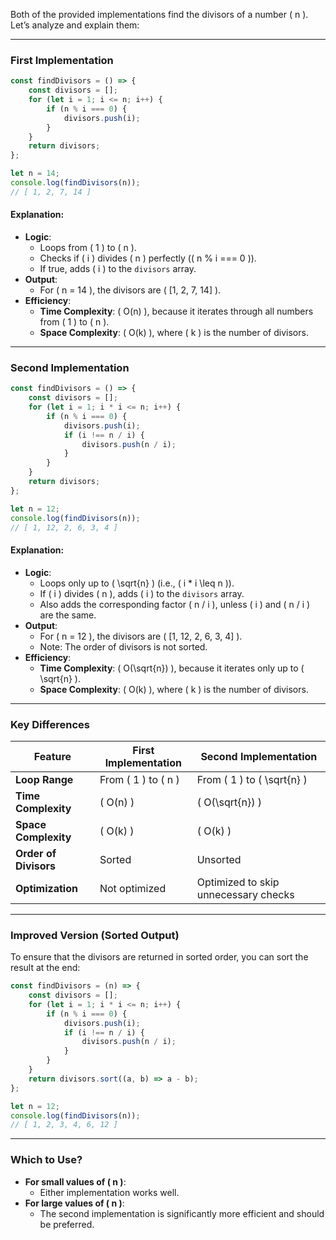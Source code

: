 Both of the provided implementations find the divisors of a number \( n \). Let’s analyze and explain them:

---

### **First Implementation**

```javascript
const findDivisors = () => { 
	const divisors = []; 
	for (let i = 1; i <= n; i++) { 
		if (n % i === 0) { 
			divisors.push(i); 
		} 
	} 
	return divisors; 
}; 

let n = 14; 
console.log(findDivisors(n)); 
// [ 1, 2, 7, 14 ]
```

#### **Explanation**:
- **Logic**:
  - Loops from \( 1 \) to \( n \).
  - Checks if \( i \) divides \( n \) perfectly (\( n \% i === 0 \)).
  - If true, adds \( i \) to the `divisors` array.
- **Output**:
  - For \( n = 14 \), the divisors are \( [1, 2, 7, 14] \).
- **Efficiency**:
  - **Time Complexity**: \( O(n) \), because it iterates through all numbers from \( 1 \) to \( n \).
  - **Space Complexity**: \( O(k) \), where \( k \) is the number of divisors.

---

### **Second Implementation**

```javascript
const findDivisors = () => { 
	const divisors = []; 
	for (let i = 1; i * i <= n; i++) { 
		if (n % i === 0) { 
			divisors.push(i); 
			if (i !== n / i) { 
				divisors.push(n / i); 
			} 
		} 
	} 
	return divisors; 
}; 

let n = 12; 
console.log(findDivisors(n));
// [ 1, 12, 2, 6, 3, 4 ]
```

#### **Explanation**:
- **Logic**:
  - Loops only up to \( \sqrt{n} \) (i.e., \( i * i \leq n \)).
  - If \( i \) divides \( n \), adds \( i \) to the `divisors` array.
  - Also adds the corresponding factor \( n / i \), unless \( i \) and \( n / i \) are the same.
- **Output**:
  - For \( n = 12 \), the divisors are \( [1, 12, 2, 6, 3, 4] \).
  - Note: The order of divisors is not sorted.
- **Efficiency**:
  - **Time Complexity**: \( O(\sqrt{n}) \), because it iterates only up to \( \sqrt{n} \).
  - **Space Complexity**: \( O(k) \), where \( k \) is the number of divisors.

---

### **Key Differences**

| Feature                   | First Implementation                | Second Implementation                |
|---------------------------|--------------------------------------|---------------------------------------|
| **Loop Range**            | From \( 1 \) to \( n \)             | From \( 1 \) to \( \sqrt{n} \)       |
| **Time Complexity**       | \( O(n) \)                          | \( O(\sqrt{n}) \)                    |
| **Space Complexity**      | \( O(k) \)                          | \( O(k) \)                           |
| **Order of Divisors**     | Sorted                              | Unsorted                             |
| **Optimization**          | Not optimized                      | Optimized to skip unnecessary checks |

---

### **Improved Version (Sorted Output)**

To ensure that the divisors are returned in sorted order, you can sort the result at the end:

```javascript
const findDivisors = (n) => { 
	const divisors = []; 
	for (let i = 1; i * i <= n; i++) { 
		if (n % i === 0) { 
			divisors.push(i); 
			if (i !== n / i) { 
				divisors.push(n / i); 
			} 
		} 
	} 
	return divisors.sort((a, b) => a - b);
}; 

let n = 12; 
console.log(findDivisors(n)); 
// [ 1, 2, 3, 4, 6, 12 ]
```

---

### **Which to Use?**
- **For small values of \( n \)**:
  - Either implementation works well.
- **For large values of \( n \)**:
  - The second implementation is significantly more efficient and should be preferred.
